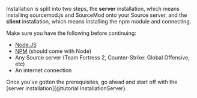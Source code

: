 Installation is split into two steps, the **server** installation, which means installing sourcemod.js and SourceMod onto your Source server, and the **client** installation, which means installing the npm module and connecting.

Make sure you have the following before continuing:

- [Node.JS](https://nodejs.org)
- [NPM](https://www.npmjs.com/) (should come with Node)
- Any Source server (Team Fortress 2, Counter-Strike: Global Offensive, etc)
- An internet connection

Once you've gotten the prerequisites, go ahead and start off with the [server installation]{@tutorial InstallationServer}.